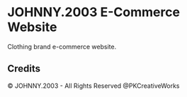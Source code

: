 # JOHNNY.2003 E-Commerce Website

Clothing brand e-commerce website.

## Credits

© JOHNNY.2003 - All Rights Reserved @PKCreativeWorks 